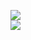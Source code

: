 [![](https://img.shields.io/badge/Made%20With-Github%20Spray-lightgrey.svg?style=for-the-badge&logo=github)](https://github.com/Annihil/github-spray#2810)  
[![](https://i.imgur.com/2DrTn0Z.gif)](https://github.com/Annihil/github-spray)